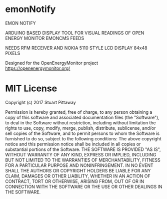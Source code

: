 # emonNotify

   EMON NOTIFY

   ARDUINO BASED DISPLAY TOOL FOR VISUAL READINGS OF OPEN ENERGY MONITOR EMONCMS FEEDS

   NEEDS RFM RECEIVER AND NOKIA 5110 STYLE LCD DISPLAY 84x48 PIXELS


   Designed for the OpenEnergyMonitor project https://openenergymonitor.org/



# MIT License
  
  Copyright (c) 2017 Stuart Pittaway

  Permission is hereby granted, free of charge, to any person obtaining a copy
  of this software and associated documentation files (the "Software"), to deal
  in the Software without restriction, including without limitation the rights
  to use, copy, modify, merge, publish, distribute, sublicense, and/or sell
  copies of the Software, and to permit persons to whom the Software is
  furnished to do so, subject to the following conditions:
  The above copyright notice and this permission notice shall be included in all
  copies or substantial portions of the Software.
  THE SOFTWARE IS PROVIDED "AS IS", WITHOUT WARRANTY OF ANY KIND, EXPRESS OR
  IMPLIED, INCLUDING BUT NOT LIMITED TO THE WARRANTIES OF MERCHANTABILITY,
  FITNESS FOR A PARTICULAR PURPOSE AND NONINFRINGEMENT. IN NO EVENT SHALL THE
  AUTHORS OR COPYRIGHT HOLDERS BE LIABLE FOR ANY CLAIM, DAMAGES OR OTHER
  LIABILITY, WHETHER IN AN ACTION OF CONTRACT, TORT OR OTHERWISE, ARISING FROM,
  OUT OF OR IN CONNECTION WITH THE SOFTWARE OR THE USE OR OTHER DEALINGS IN THE
  SOFTWARE.
